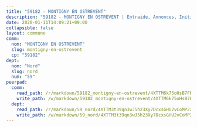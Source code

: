 ```yaml
---
title: "59182 - MONTIGNY EN OSTREVENT"
description: "59182 - MONTIGNY EN OSTREVENT | Entraide, Annonces, Initiatives"
date: 2020-01-11T14:09:21+09:00
collapsible: false
layout: commune
comm:
  nom: "MONTIGNY EN OSTREVENT"
  slug: montigny-en-ostrevent
  cp: "59182"
dept:
  nom: "Nord"
  slug: nord
  num: "59"
peerpad:
  comm:
    read_path: /r/markdown/59182_montigny-en-ostrevent/4XTTM6k75oHsB7FKCwCqC5xwwaJfEFjYMRmtAAf9YJ6cqz8St
    write_path: /w/markdown/59182_montigny-en-ostrevent/4XTTM6k75oHsB7FKCwCqC5xwwaJfEFjYMRmtAAf9YJ6cqz8St-K3TgUrDjsqjfy3iyso1qDU1oupRvRfZvJEBs4Xtocr8a5UqD6smqGSiRktaoxbTRAChuUSSdj1fTzhreUoVq3pJ6SkZVRZ5N7B6YrgMW4GhvMNkjUWQGEKoT1RTLwwUCozLhQWh6
  dept:
    read_path: /r/markdown/59_nord/4XTTM3t39qn3wJ5h23Xy7DcxsGHU2vCoMP2z3iS4TUn3TrtdJ
    write_path: /w/markdown/59_nord/4XTTM3t39qn3wJ5h23Xy7DcxsGHU2vCoMP2z3iS4TUn3TrtdJ-K3TgTuZGkuZqXfr6fpmH7pGsMT6ndvZQMyRDze5QBt7XScLWHoBi246kLoDKpTH2Yo4f3AFSSJqGc2ozvNww7qPLqsDjpvahxCbQ6F5znbfjp6kVgaDcTYc9LyhwSfYuCevnvZUQ
---
```


